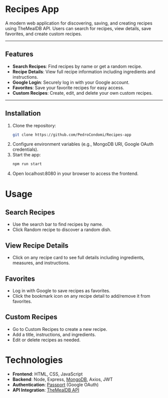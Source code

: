 # Recipes App

A modern web application for discovering, saving, and creating recipes using TheMealDB API. Users can search for recipes, view details, save favorites, and create custom recipes.

---

## Features

- **Search Recipes**: Find recipes by name or get a random recipe.
- **Recipe Details**: View full recipe information including ingredients and instructions.
- **Google Login**: Securely log in with your Google account.
- **Favorites**: Save your favorite recipes for easy access.
- **Custom Recipes**: Create, edit, and delete your own custom recipes.

---

## Installation

1. Clone the repository:
   ```bash
   git clone https://github.com/PedroCondomi/Recipes-app
   ```
2. Configure environment variables (e.g., MongoDB URI, Google OAuth credentials).
3. Start the app:
   ```bash
   npm run start
   ```
4. Open localhost:8080 in your browser to access the frontend.

# Usage

## Search Recipes

- Use the search bar to find recipes by name.
- Click Random recipe to discover a random dish.

## View Recipe Details

- Click on any recipe card to see full details including ingredients, measures, and instructions.

## Favorites

- Log in with Google to save recipes as favorites.
- Click the bookmark icon on any recipe detail to add/remove it from favorites.

## Custom Recipes

- Go to Custom Recipes to create a new recipe.
- Add a title, instructions, and ingredients.
- Edit or delete recipes as needed.

# Technologies

- **Frontend**: HTML, CSS, JavaScript
- **Backend**: Node, Express, [MongoDB](https://www.mongodb.com/), Axios, JWT
- **Authentication**: [Passport](https://www.npmjs.com/package/passport) (Google OAuth)
- **API Integration**: [TheMealDB API](https://www.themealdb.com/api.php)
